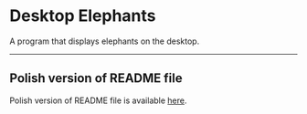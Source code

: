 # Desktop Elephants

A program that displays elephants on the desktop.

---

## Polish version of README file
Polish version of README file is available [here](README_PL.md).